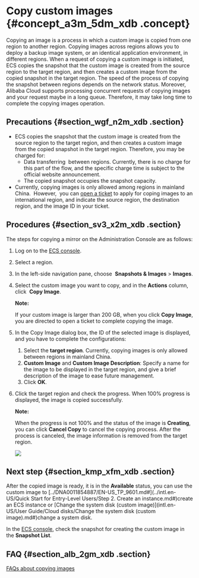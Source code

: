 # Copy custom images {#concept_a3m_5dm_xdb .concept}

Copying an image is a process in which a custom image is copied from one region to another region. Copying images across regions allows you to deploy a backup image system, or an identical application environment, in different regions. When a request of copying a custom image is initiated, ECS copies the snapshot that the custom image is created from the source region to the target region, and then creates a custom image from the copied snapshot in the target region. The speed of the process of copying the snapshot between regions depends on the network status. Moreover, Alibaba Cloud supports processing concurrent requests of copying images and your request maybe in a long queue. Therefore, it may take long time to complete the copying images operation.

## Precautions {#section_wgf_n2m_xdb .section}

-   ECS copies the snapshot that the custom image is created from the source region to the target region, and then creates a custom image from the copied snapshot in the target region. Therefore, you may be charged for:
    -   Data transferring  between regions. Currently, there is no charge for this part of the flow, and the specific charge time is subject to the official website announcement.
    -   The copied snapshot occupies the snapshot capacity.
-   Currently, copying images is only allowed among regions in mainland China.  However,  you can [open a ticket](https://workorder-intl.console.aliyun.com/#/ticket/createIndex) to apply for coping images to an international region, and indicate the source region, the destination region, and the image ID in your ticket.

## Procedures {#section_sv3_x2m_xdb .section}

The steps for copying a mirror on the Administration Console are as follows:

1.  Log on to the [ECS console](https://ecs.console.aliyun.com/#/home).
2.  Select a region.
3.  In the left-side navigation pane, choose  **Snapshots & Images** \> **Images**.
4.  Select the custom image you want to copy, and in the **Actions** column, click  **Copy Image**.

    **Note:** 

    If your custom image is larger than 200 GB, when you click **Copy Image**, you are directed to open a ticket to complete copying the image.

5.  In the Copy Image dialog box, the ID of the selected image is displayed, and you have to complete the configurations:
    1.  Select the **target region**. Currently, copying images is only allowed between regions in mainland China.
    2.  **Custom Image** and **Custom Image Description**: Specify a name for the image to be displayed in the target region, and give a brief description of the image to ease future management.
    3.  Click **OK**.
6.  Click the target region and check the progress. When 100% progress is displayed, the image is copied successfully.

    **Note:** 

    When the progress is not 100% and the status of the image is **Creating**, you can click **Cancel Copy** to cancel the copying process. After the process is canceled, the image information is removed from the target region.

    ![](http://static-aliyun-doc.oss-cn-hangzhou.aliyuncs.com/assets/img/9699/4607_en-US.png)


## Next step {#section_kmp_xfm_xdb .section}

After the copied image is ready, it is in the **Available** status, you can use the custom image to [../DNA0011854887/EN-US\_TP\_9601.md\#](../intl.en-US/Quick Start for Entry-Level Users/Step 2. Create an instance.md#)create an ECS instance or [Change the system disk \(custom image\)](intl.en-US/User Guide/Cloud disks/Change the system disk (custom image).md#)change a system disk.

In the [ECS console](https://ecs.console.aliyun.com/#/home), check the snapshot for creating the custom image in the **Snapshot List**.

## FAQ {#section_alb_2gm_xdb .section}

[FAQs about copying images](https://www.alibabacloud.com/help/zh/faq-detail/40569.htm?spm=a2c63.q38357.a3.5.218e437aDm1XZR)

